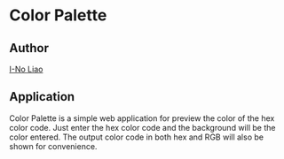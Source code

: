# Color Palette

## Author
[I-No Liao](https://inoliao.info)

## Application
Color Palette is a simple web application for preview the color of the hex color code. Just enter the hex color code and the background will be the color entered. The output color code in both hex and RGB will also be shown for convenience.
